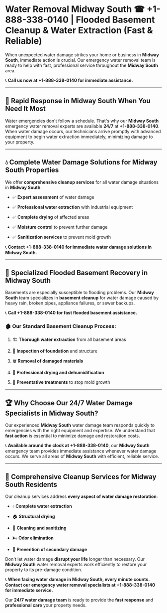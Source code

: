 # Water Removal Midway South ☎ +1-888-338-0140 | Flooded Basement Cleanup & Water Extraction (Fast & Reliable)

When unexpected water damage strikes your home or business in **Midway South**, immediate action is crucial. Our emergency water removal team is ready to help with fast, professional service throughout the **Midway South** area. 

📞 **Call us now at +1-888-338-0140 for immediate assistance.**
---
## 🚀 Rapid Response in Midway South When You Need It Most
Water emergencies don't follow a schedule. That's why our **Midway South** emergency water removal experts are available **24/7** at **+1-888-338-0140**. When water damage occurs, our technicians arrive promptly with advanced equipment to begin water extraction immediately, minimizing damage to your property.
---
## 💧 Complete Water Damage Solutions for Midway South Properties
We offer **comprehensive cleanup services** for all water damage situations in **Midway South**:
- ✅ **Expert assessment** of water damage  
- ✅ **Professional water extraction** with industrial equipment  
- ✅ **Complete drying** of affected areas  
- ✅ **Moisture control** to prevent further damage  
- ✅ **Sanitization services** to prevent mold growth  
📞 **Contact +1-888-338-0140 for immediate water damage solutions in Midway South.**
---
## 🌊 Specialized Flooded Basement Recovery in Midway South
Basements are especially susceptible to flooding problems. Our **Midway South** team specializes in **basement cleanup** for water damage caused by heavy rain, broken pipes, appliance failures, or sewer backups. 
📞 **Call +1-888-338-0140 for fast flooded basement assistance.**
### 🏚️ Our Standard Basement Cleanup Process:
1. 🏗️ **Thorough water extraction** from all basement areas  
2. 🔎 **Inspection of foundation** and structure  
3. 🗑️ **Removal of damaged materials**  
4. 💨 **Professional drying and dehumidification**  
5. 🚫 **Preventative treatments** to stop mold growth  
---
## 🏆 Why Choose Our 24/7 Water Damage Specialists in Midway South?
Our experienced **Midway South** water damage team responds quickly to emergencies with the right equipment and expertise. We understand that **fast action** is essential to minimize damage and restoration costs.
📞 **Available around the clock at +1-888-338-0140**, our **Midway South** emergency team provides immediate assistance whenever water damage occurs. We serve all areas of **Midway South** with efficient, reliable service.
---
## 🧹 Comprehensive Cleanup Services for Midway South Residents
Our cleanup services address **every aspect of water damage restoration**:
- 💧 **Complete water extraction**  
- 🏠 **Structural drying**  
- 🧼 **Cleaning and sanitizing**  
- 🌬️ **Odor elimination**  
- 🚫 **Prevention of secondary damage**  
Don't let water damage **disrupt your life** longer than necessary. Our **Midway South** water removal experts work efficiently to restore your property to its pre-damage condition.
📞 **When facing water damage in Midway South, every minute counts. Contact our emergency water removal specialists at +1-888-338-0140 for immediate service.**
Our **24/7 water damage team** is ready to provide the **fast response** and **professional care** your property needs.
